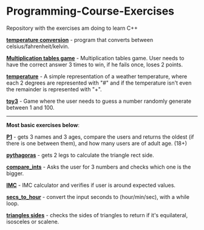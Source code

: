 # Programming-Course-Exercises
Repository with the exercises am doing to learn C++

[**temperature conversion**](https://github.com/MarcoDSilva/Learning_Cpp/blob/master/temperature_converter.cpp) - program that converts between celsius/fahrenheit/kelvin.

[**Multiplication tables game**](https://github.com/MarcoDSilva/Programming-Course-Exercises/blob/master/multiplication_tables_game.cpp) - Multiplication tables game. User needs to have the correct answer 3 times to win, if he fails once, loses 2 points.

[**temperature**](https://github.com/MarcoDSilva/Programming-Course-Exercises/blob/master/temp.cpp) - A simple representation of a weather temperature, where each 2 degrees are represented with "#" and if the temperature isn't even the remainder is represented with "+".

[**toy3**](https://github.com/MarcoDSilva/Learning_Cpp/blob/master/toy3.cpp) - Game where the user needs to guess a number randomly generate between 1 and 100.

-----------------------------------

**Most basic exercises below**:

[**P1**](https://github.com/MarcoDSilva/Learning_Cpp/blob/master/p1.cpp) - gets 3 names and 3 ages, compare the users and returns the oldest (if there is one between them), and how many users are of adult age. (18+)

[**pythagoras**](https://github.com/MarcoDSilva/Programming-Course-Exercises/blob/master/pythagoras.cpp) - gets 2 legs to calculate the triangle rect side.

[**compare_ints**](https://github.com/MarcoDSilva/Programming-Course-Exercises/blob/master/compare_ints.cpp) - Asks the user for 3 numbers and checks which one is the bigger.

[**IMC**](https://github.com/MarcoDSilva/Programming-Course-Exercises/blob/master/IMC.cpp) - IMC calculator and verifies if user is around expected values.

[**secs_to_hour**](https://github.com/MarcoDSilva/Programming-Course-Exercises/blob/master/secs_to_hour.cpp) - convert the input seconds to (hour/min/sec), with a while loop.

[**triangles sides**](https://github.com/MarcoDSilva/Learning_Cpp/blob/master/triangle_sides.cpp) - checks the sides of triangles to return if it's equilateral, isosceles or scalene.

